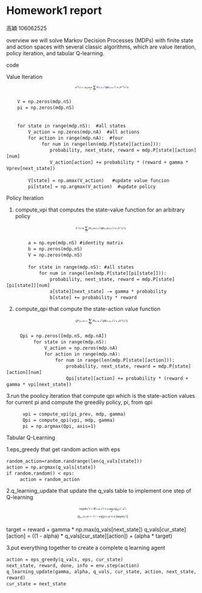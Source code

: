# Homework1 report

高穎 106062525

overview
  we will solve Markov Decision Processes (MDPs) with finite state and action spaces with several classic algorithms, which are value iteration, policy iteration, and tabular Q-learning. 
  
code 

Value Iteration
<p align="center"><img src="imgs/1.PNG" width=30%  height=30%/></p>
  
        V = np.zeros(mdp.nS) 
        pi = np.zeros(mdp.nS) 
        
        
        for state in range(mdp.nS):  #all states
            V_action = np.zeros(mdp.nA)  #all actions
            for action in range(mdp.nA):  #four
                 for num in range(len(mdp.P[state][action])):  
                    probability, next_state, reward = mdp.P[state][action][num]
                    V_action[action] += probability * (reward + gamma * Vprev[next_state])
                    
            V[state] = np.amax(V_action)   #update value funcion
            pi[state] = np.argmax(V_action)  #update policy
        

Policy Iteration
 1. compute_vpi that computes the state-value function for an arbitrary policy
 <p align="center"><img src="imgs/2.PNG" width=30%  height=30%/></p>
                 
            a = np.eye(mdp.nS) #identity matrix
            b = np.zeros(mdp.nS) 
            V = np.zeros(mdp.nS) 

            for state in range(mdp.nS): #all states
                for num in range(len(mdp.P[state][pi[state]])):
                    probability, next_state, reward = mdp.P[state][pi[state]][num]
                    a[state][next_state] -= gamma * probability
                    b[state] += probability * reward
    
            
 2. compute_qpi that compute the state-action value function
 <p align="center"><img src="imgs/3.PNG" width=30%  height=30%/></p>
  
         Qpi = np.zeros([mdp.nS, mdp.nA]) 
              for state in range(mdp.nS):
                  V_action = np.zeros(mdp.nA)
                  for action in range(mdp.nA):
                      for num in range(len(mdp.P[state][action])):
                          probability, next_state, reward = mdp.P[state][action][num]
                          Qpi[state][action] += probability * (reward + gamma * vpi[next_state])
  3.run the poolicy iteration that compute qpi which is the state-action values for current pi and compute the greedily policy, pi, from     qpi
    
          vpi = compute_vpi(pi_prev, mdp, gamma)
          Qpi = compute_qpi(vpi, mdp, gamma)
          pi = np.argmax(Qpi, axis=1)
    
Tabular Q-Learning
  
  1.eps_greedy that get random action with eps
  
    random_action=random.randrange(len(q_vals[state]))
    action = np.argmax(q_vals[state])
    if random.random() < eps:
         action = random_action
  
  2.q_learning_update that update the q_vals table to implement one step of Q-learning
  <p align="center"><img src="imgs/4.PNG" width=30%  height=30%/></p>
    target = reward + gamma * np.max(q_vals[next_state])
    q_vals[cur_state][action] = ((1 - alpha) * q_vals[cur_state][action]) + (alpha * target)
    
  3.put everything together to create a complete q learning agent
  
    action = eps_greedy(q_vals, eps, cur_state)
    next_state, reward, done, info = env.step(action)
    q_learning_update(gamma, alpha, q_vals, cur_state, action, next_state, reward)
    cur_state = next_state

